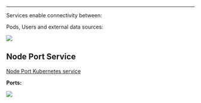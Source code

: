 ****

Services enable connectivity between:

Pods, Users and external data sources:

![](Pasted%20image%2020230706094758.png)

## Node Port Service

[Node Port Kubernetes service](Node%20Port%20Kubernetes%20service.md)

**Ports:**

![](Pasted%20image%2020230706095319.png)


